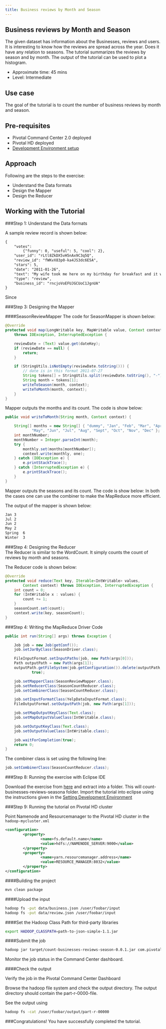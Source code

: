 ```yaml
---
title: Business reviews by Month and Season 
---
```


Business reviews by Month and Season 
----------------------------------
The given dataset has information about the Businesses, reviews and users. It is interesting to know how the reviews are spread across the year. Does it have any relation to seasons. The tutorial summarizes the reviews by season and by month. The output of the tutorial can be used to plot a histogram.

* Approximate time: 45 mins
* Level: Intermediate

Use case
--------
The goal of the tutorial is to count the number of business reviews by month and season.

Pre-requisites
-------------
* Pivotal Command Center 2.0 deployed
* Pivotal HD deployed
* [Development Environment setup](../setting-development.html)

Approach
--------
Following are the steps to the exercise:

*  Understand the Data formats
*  Design the Mapper
*  Design the Reducer

Working with the Tutorial
------------------------

###Step 1: Understand the Data formats

A sample review record is shown below:

```xml
{
	"votes": 
		{"funny": 0, "useful": 5, "cool": 2}, 
	"user_id": "rLtl8ZkDX5vH5nAx9C3q5Q", 
	"review_id": "fWKvX83p0-ka4JS3dc6E5A", 
	"stars": 5, 
	"date": "2011-01-26", 
	"text": "My wife took me here on my birthday for breakfast and it was excellent.  The weather was perfect which made sitting outside overlooking their grounds an absolute pleasure.  Our waitress was excellent and our food arrived quickly on the semi-busy Saturday morning.  It looked like the place fills up pretty quickly so the earlier you get here the better.\n\nDo yourself a favor and get their Bloody Mary.  It was phenomenal and simply the best I've ever had.  I'm pretty sure they only use ingredients from their garden and blend them fresh when you order it.  It was amazing.\n\nWhile EVERYTHING on the menu looks excellent, I had the white truffle scrambled eggs vegetable skillet and it was tasty and delicious.  It came with 2 pieces of their griddled bread with was amazing and it absolutely made the meal complete.  It was the best \"toast\" I've ever had.\n\nAnyway, I can't wait to go back!", 
	"type": "review", 
	"business_id": "rncjoVoEFUJGCUoC1JgnUA"
}
```

Since 

###Step 3: Designing the Mapper

####SeasonReviewMapper
The code for SeasonMapper is shown below:

```java
@Override
protected void map(LongWritable key, MapWritable value, Context context)
	throws IOException, InterruptedException {

	reviewDate = (Text) value.get(dateKey);
	if (reviewDate == null) {
		return;
	}

	if (StringUtils.isNotEmpty(reviewDate.toString())) {
		// date is in this format 2011-07-27
		String tokens[] = StringUtils.split(reviewDate.toString(), "-");
		String month = tokens[1];
		writeToSeason(month, context);
		writeToMonth(month, context);
	}
}
```

Mapper outputs the months and its count. The code is show below:

```java
public void writeToMonth(String month, Context context) {

	String[] months = new String[] { "dummy", "Jan", "Feb", "Mar", "Apr",
			"May", "Jun", "Jul", "Aug", "Sept", "Oct", "Nov", "Dec" };
	int monthNumber;
	monthNumber = Integer.parseInt(month);
	try {
		monthly.set(months[monthNumber]);
		context.write(monthly, one);
	} catch (IOException e) {
		e.printStackTrace();
	} catch (InterruptedException e) {
		e.printStackTrace();
	}
}
```

Mapper outputs the seasons and its count. The code is show below:
In both the cases one can use the combiner to make the MapReduce more efficient.

The output of the mapper is shown below:

```xml
Jan	3
Jul	2
Jun	2
May	2
Spring	6
Winter	3
```

###Step 4: Designing the Reducer  
The Reducer is similar to the WordCount. It simply counts the count of reviews by month and seasons.

The Reducer code is shown below:

```java
@Override
protected void reduce(Text key, Iterable<IntWritable> values,
		Context context) throws IOException, InterruptedException {
	int count = 0;
	for (IntWritable x : values) {
		count += 1;
	}
	seasonCount.set(count);
	context.write(key, seasonCount);
}
```

###Step 4: Writing the MapReduce Driver Code

```java
public int run(String[] args) throws Exception {

	Job job = new Job(getConf());
	job.setJarByClass(SeasonDriver.class);

	FileInputFormat.setInputPaths(job, new Path(args[0]));
	Path outputPath = new Path(args[1]);
	outputPath.getFileSystem(job.getConfiguration()).delete(outputPath,
			true);

	job.setMapperClass(SeasonReviewMapper.class);
	job.setReducerClass(SeasonCountReducer.class);
	job.setCombinerClass(SeasonCountReducer.class);

	job.setInputFormatClass(YelpDataInputFormat.class);
	FileOutputFormat.setOutputPath(job, new Path(args[1]));

	job.setMapOutputKeyClass(Text.class);
	job.setMapOutputValueClass(IntWritable.class);

	job.setOutputKeyClass(Text.class);
	job.setOutputValueClass(IntWritable.class);

	job.waitForCompletion(true);
	return 0;
}
```

The combiner class is set using the following line:

```java
job.setCombinerClass(SeasonCountReducer.class);
```

###Step 8: Running the exercise with Eclipse IDE

Download the exercise from [here](git://url "here") and extract into a folder. 
This will count-businesses-reviews-seasona folder. 
Import the tutorial into eclipse using the instructions given in the [Setting Development Environment](../setting-development.html)

###Step 9: Running the tutorial on Pivotal HD cluster

Point Namenode and Resourcemanager to the Pivotal HD cluster in the `hadoop-mycluster.xml`

```xml
<configuration>
        <property>
                <name>fs.default.name</name>
                <value>hdfs://NAMENODE_SERVER:9000</value>
        </property>
        <property>
                <name>yarn.resourcemanager.address</name>
                <value>RESOURCE_MANAGER:8032</value>
        </property>
</configuration>
```

####Building the project 

```bash
mvn clean package
```

####Upload the input

```bash
hadoop fs -put data/business.json /user/foobar/input
hadoop fs -put data/review.json /user/foobar/input
```

####Set the Hadoop Class Path for third-party libraries

```bash
export HADOOP_CLASSPATH=path-to-json-simple-1.1.jar
```

####Submit the job

```bash
hadoop jar target/count-businesses-reviews-season-0.0.1.jar com.pivotal.hadoop.review.business.SeasonDriver -conf $HADOOP_HOME/hadoop-mycluster.xml  /user/foobar/input/review.json /user/foobar/output

```

Monitor the job status in the Command Center dashboard.

####Check the output

Verify the job in the Pivotal Command Center Dashboard

Browse the hadoop file system and check the output directory. The output directory should contain the part-r-0000-file.

See the output using

```bash
hadoop fs -cat /user/foobar/output/part-r-00000
```

###Congratulations! You have successfully completed the tutorial.

